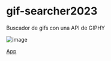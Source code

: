 # gif-searcher2023
Buscador de gifs con una API de GIPHY

![image](https://github.com/LaVieja1/gif-searcher2023/assets/65514301/2c2c2828-8a53-4203-ac09-4cefccc86459)

[App](https://lavieja1.github.io/gif-searcher2023/)

